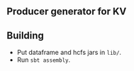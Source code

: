 Producer generator for KV
--------------------------

## Building
* Put dataframe and hcfs jars in `lib/`.
* Run `sbt assembly`.
